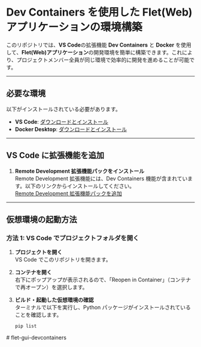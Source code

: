 # Dev Containers を使用した Flet(Web) アプリケーションの環境構築

このリポジトリでは、**VS Code**の拡張機能 **Dev Containers** と **Docker** を使用して、**Flet(Web)アプリケーション**の開発環境を簡単に構築できます。これにより、プロジェクトメンバー全員が同じ環境で効率的に開発を進めることが可能です。

---

## 必要な環境

以下がインストールされている必要があります。

-   **VS Code**: [ダウンロードとインストール](https://code.visualstudio.com/)
-   **Docker Desktop**: [ダウンロードとインストール](https://www.docker.com/products/docker-desktop)

---

## VS Code に拡張機能を追加

1. **Remote Development 拡張機能パックをインストール**  
   Remote Development 拡張機能には、Dev Containers 機能が含まれています。以下のリンクからインストールしてください。  
   [Remote Development 拡張機能パックを追加](https://marketplace.visualstudio.com/items?itemName=ms-vscode-remote.vscode-remote-extensionpack)

---

## 仮想環境の起動方法

### 方法 1: VS Code でプロジェクトフォルダを開く

1. **プロジェクトを開く**  
   VS Code でこのリポジトリを開きます。

2. **コンテナを開く**  
   右下にポップアップが表示されるので、「Reopen in Container」（コンテナで再オープン）を選択します。

3. **ビルド・起動した仮想環境の確認**  
   ターミナルで以下を実行し、Python パッケージがインストールされていることを確認します。
    ```bash
    pip list
    ```
#   f l e t - g u i - d e v c o n t a i n e r s  
 